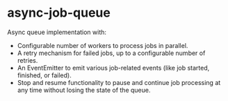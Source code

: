 # async-job-queue

Async queue implementation with:
- Configurable number of workers to process jobs in parallel.
- A retry mechanism for failed jobs, up to a configurable number of retries.
- An EventEmitter to emit various job-related events (like job started, finished, or failed).
- Stop and resume functionality to pause and continue job processing at any time without losing the state of the queue.
